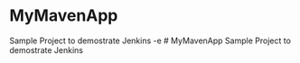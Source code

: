 # MyMavenApp
Sample Project to demostrate Jenkins -e # MyMavenApp
Sample Project to demostrate Jenkins
